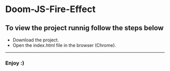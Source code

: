 # Doom-JS-Fire-Effect

## To view the project runnig follow the steps below
* Download the project.
* Open the index.html file in the browser (Chrome).
---
### Enjoy :)
